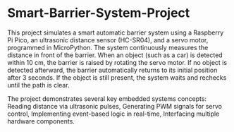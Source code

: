 # Smart-Barrier-System-Project
This project simulates a smart automatic barrier system using a Raspberry Pi Pico, an ultrasonic distance sensor (HC-SR04), and a servo motor, programmed in MicroPython. The system continuously measures the distance
in front of the barrier. When an object (such as a car) is detected within 10 cm, the barrier is raised by rotating the servo motor. If no object is detected afterward, the barrier automatically returns to its
initial position after 3 seconds. If the object is still present, the system waits and rechecks until the path is clear.

The project demonstrates several key embedded systems concepts: Reading distance via ultrasonic pulses, Generating PWM signals for servo control, Implementing event-based logic in real-time, Interfacing multiple hardware components.
